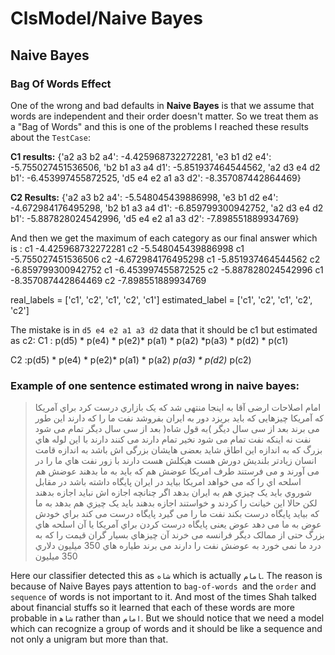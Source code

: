 
# ClsModel/Naive Bayes

## Naive Bayes

### Bag Of Words Effect

One of the wrong and bad defaults in **Naive Bayes** is that we assume that words are independent and their order doesn't matter.
So we treat them as a "Bag of Words" and this is one of the problems
I reached these results about the `TestCase`:

**C1 results:**
{'a2 a3 b2 a4': -4.425968732272281,
'e3 b1 d2 e4': -5.755027451536506,
'b2 b1 a3 a4 d1': -5.851937464544562,
'a2 d3 e4 d2 b1': -6.453997455872525,
'd5 e4 e2 a1 a3 d2': -8.357087442864469}

**C2 Results:**
{'a2 a3 b2 a4': -5.548045439886998,
'e3 b1 d2 e4': -4.672984176495298,
'b2 b1 a3 a4 d1': -6.859799300942752,
'a2 d3 e4 d2 b1': -5.887828024542996,
'd5 e4 e2 a1 a3 d2': -7.898551889934769}

And then we get the maximum of each category as our final answer which is :
c1 -4.425968732272281 c2 -5.548045439886998
c1 -5.755027451536506 c2 -4.672984176495298
c1 -5.851937464544562 c2 -6.859799300942752
c1 -6.453997455872525 c2 -5.887828024542996
c1 -8.357087442864469 c2 -7.898551889934769

real_labels = ['c1', 'c2', 'c1', 'c2', 'c1']
estimated_label = ['c1', 'c2', 'c1', 'c2', 'c2']

The mistake is in `d5 e4 e2 a1 a3 d2` data that it should be c1 but estimated as c2:
C1 : p(d5)  * p(e4) * p(e2)* p(a1) * p(a2) *p(a3)  * p(d2) * p(c1)

C2 :p(d5)  * p(e4) * p(e2)* p(a1) * p(a2) *p(a3)  * p(d2)* p(c2)


### Example of one sentence estimated wrong in naive bayes:

> امام اﺻﻼﺣﺎت ارﺿﯽ آﻗﺎ ﺑﻪ اﯾﻨﺠﺎ ﻣﻨﺘﻬﯽ ﺷﺪ ﮐﻪ ﯾﮏ ﺑﺎزاري درﺳﺖ ﮐﺮد ﺑﺮاي
> آﻣﺮﯾﮑﺎ ﮐﻪ آﻣﺮﯾﮑﺎ ﭼﯿﺰﻫﺎﯾﯽ ﮐﻪ ﺑﺎﯾﺪ ﺑﺮﯾﺰد دور ﺑﻪ اﯾﺮان ﺑﻔﺮوﺷﺪ ﻧﻔﺖ ﻣﺎ را
> ﮐﻪ دارﻧﺪ اﯾﻦ ﻃﻮر ﻣﯽ ﺑﺮﻧﺪ ﺑﻌﺪ از ﺳﯽ ﺳﺎل دﯾﮕﺮ )ﺑﻪ ﻗﻮل ﺷﺎه( ﺑﻌﺪ از ﺳﯽ ﺳﺎل
> دﯾﮕﺮ ﺗﻤﺎم ﻣﯽ ﺷﻮد ﻧﻔﺖ ﻧﻪ اﯾﻨﮑﻪ ﻧﻔﺖ ﺗﻤﺎم ﻣﯽ ﺷﻮد ﻧﺨﯿﺮ ﺗﻤﺎم دارﻧﺪ ﻣﯽ ﮐﻨﻨﺪ
> دارﻧﺪ ﺑﺎ اﯾﻦ ﻟﻮﻟﻪ ﻫﺎي ﺑﺰرگ ﮐﻪ ﺑﻪ اﻧﺪازه اﯾﻦ اﻃﺎق ﺷﺎﯾﺪ ﺑﻌﻀﯽ ﻫﺎﯾﺸﺎن
> ﺑﺰرﮔﯽ اش ﺑﺎﺷﺪ ﺑﻪ اﻧﺪازه ﻗﺎﻣﺖ اﻧﺴﺎن زﯾﺎدﺗﺮ ﺑﻠﻨﺪﯾﺶ دورش ﻫﺴﺖ ﻫﯿﮑﻠﺶ ﻫﺴﺖ
> دارﻧﺪ ﺑﺎ زور ﻧﻔﺖ ﻫﺎي ﻣﺎ را در ﻣﯽ آورﻧﺪ و ﻣﯽ ﻓﺮﺳﺘﻨﺪ ﻃﺮف اﻣﺮﯾﮑﺎ ﻋﻮﺿﺶ ﻫﻢ
> ﮐﻪ ﺑﺎﯾﺪ ﺑﻪ ﻣﺎ ﺑﺪﻫﻨﺪ ﻋﻮﺿﺶ ﻫﻢ اﺳﻠﺤﻪ اي را ﮐﻪ ﻣﯽ ﺧﻮاﻫﺪ اﻣﺮﯾﮑﺎ ﺑﯿﺎﯾﺪ در
> اﯾﺮان ﭘﺎﯾﮕﺎه داﺷﺘﻪ ﺑﺎﺷﺪ در ﻣﻘﺎﺑﻞ ﺷﻮروي ﺑﺎﯾﺪ ﯾﮏ ﭼﯿﺰي ﻫﻢ ﺑﻪ اﯾﺮان ﺑﺪﻫﺪ
> اﮔﺮ ﭼﻨﺎﻧﭽﻪ اﺟﺎزه اش  ﻧﺒﺎﯾﺪ اﺟﺎزه ﺑﺪﻫﻨﺪ ﻟﮑﻦ ﺣﺎﻻ اﯾﻦ ﺧﯿﺎﻧﺖ را ﮐﺮدﻧﺪ و
> ﺧﻮاﺳﺘﻨﺪ اﺟﺎزه ﺑﺪﻫﻨﺪ ﺑﺎﯾﺪ ﯾﮏ ﭼﯿﺰي ﻫﻢ ﺑﺪﻫﺪ ﺑﻪ ﻣﺎ ﮐﻪ ﺑﯿﺎﯾﺪ ﭘﺎﯾﮕﺎه درﺳﺖ
> ﺑﮑﻨﺪ ﻧﻔﺖ ﻣﺎ را ﻣﯽ ﮔﯿﺮد ﭘﺎﯾﮕﺎه درﺳﺖ ﻣﯽ ﮐﻨﺪ ﺑﺮاي ﺧﻮدش ﻋﻮض ﺑﻪ ﻣﺎ ﻣﯽ دﻫﺪ
> ﻋﻮض ﯾﻌﻨﯽ ﭘﺎﯾﮕﺎه درﺳﺖ ﮐﺮدن ﺑﺮاي آﻣﺮﯾﮑﺎ ﯾﺎ آن اﺳﻠﺤﻪ ﻫﺎي ﺑﺰرگ ﺣﺘﯽ از
> ﻣﻤﺎﻟﮏ دﯾﮕﺮ ﻓﺮاﻧﺴﻪ ﻣﯽ ﺧﺮﻧﺪ آن ﭼﯿﺰﻫﺎي ﺑﺴﯿﺎر ﮔﺮان ﻗﯿﻤﺖ را ﮐﻪ ﺑﻪ درد ﻣﺎ
> ﻧﻤﯽ ﺧﻮرد ﺑﻪ ﻋﻮﺿﺶ ﻧﻔﺖ را دارﻧﺪ ﻣﯽ ﺑﺮﻧﺪ ﻃﯿﺎره ﻫﺎي 350 ﻣﯿﻠﯿﻮن دﻻري 350
> ﻣﯿﻠﯿﻮن

Here our classifier detected this as `شاه` which is actually ‍‍`امام`.
The reason is because of Naive Bayes pays attention to `bag-of-words `and the `order` and `sequence` of words is not important to it.
And most of the times Shah talked about financial stuffs so it learned that each of these words are more probable in `شاه‍‍` rather than `امام`.
But we should notice that we need a model which can recognize a group of words and it should be like a sequence and not only a unigram but more than that.

